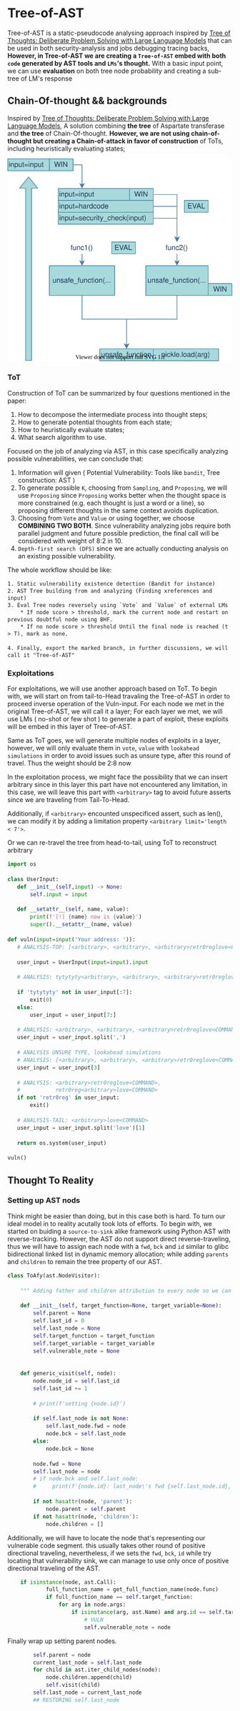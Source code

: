 # Tree-of-AST
Tree-of-AST is a static-pseudocode analysing approach inspired by
[Tree of Thoughts: Deliberate Problem Solving with Large Language Models](https://arxiv.org/abs/2305.10601) that can be used in both security-analysis and jobs debugging tracing backs, **However, in Tree-of-AST we are creating a `Tree-of-AST` embed with both `code` generated by AST tools and `LMs`'s thought.** With a basic input point, we can use **evaluation** on both tree node probability and creating a sub-tree of LM's response

## Chain-Of-thought && backgrounds
Inspired by [Tree of Thoughts: Deliberate Problem Solving with Large Language Models](https://arxiv.org/abs/2305.10601), A solution combining **the tree** of Aspartate transferase and **the tree** of Chain-Of-thought. **However, we are not using chain-of-thought but creating a Chain-of-attack in favor of construction** of ToTs, including heuristically evaluating states;


![AUTOGDB](imgs/MindMap.svg)


### ToT
Construction of ToT can be summarized by four questions mentioned in the paper:
1. How to decompose the intermediate process into thought steps;
2. How to generate potential thoughts from each state; 
3. How to heuristically evaluate states; 
4. What search algorithm to use.

Focused on the job of analyzing via AST, in this case specifically analyzing possible vulnerabilities, we can conclude that:

1. Information will given ( Potential Vulnerability: Tools like `bandit`, Tree construction: AST )
2. To generate possible `K`, choosing from `Sampling`, and `Proposing`, we will use `Proposing` since `Proposing` works better when the thought space is more constrained (e.g. each thought is just a word or a line), so proposing different thoughts in the same context avoids duplication.
3. Choosing from `Vote` and `Value` or using together, we choose **COMBINING TWO BOTH**. Since vulnerability analyzing jobs require both parallel judgment and future possible prediction, the final call will be considered with weight of 8:2 in 10.
4. `Depth-first search (DFS)` since we are actually conducting analysis on an existing possible vulnerability.

The whole workflow should be like:
```
1. Static vulnerability existence detection (Bandit for instance)
2. AST Tree building from and analyzing (Finding xreferences and input)
3. Eval Tree nodes reversely using `Vote` and `Value` of external LMs
    * If node score > threshold, mark the current node and restart on previous doubtful node using BHF.
    * If no node score > threshold Until the final node is reached (t > T), mark as none.

4. Finally, export the marked branch, in further discussions, we will call it "Tree-of-AST"
```
### Exploitations
For exploitations, we will use another approach based on ToT. To begin with, we will start on from tail-to-Head travaling the Tree-of-AST in order to proceed inverse operation of the Vuln-input. For each node we met in the original Tree-of-AST, we will call it a layer; For each layer we met, we will use LMs ( no-shot or few shot ) to generate a part of exploit, these exploits will be embed in this layer of Tree-of-AST.

Same as ToT goes, we will generate multiple nodes of exploits in a layer, however, we will only evaluate them in `vote`, `value` with `lookahead simulations` in order to avoid issues such as unsure type, after this round of travel. Thus the weight should be 2:8 now

In the exploitation process, we might face the possibility that we can insert arbitrary since in this layer this part have not encountered any limitation, in this case, we will leave this part with `<arbitrary>` tag to avoid future asserts since we are traveling from Tail-To-Head.

Additionally, if `<arbitrary>` encounted unspecificed assert, such as len(), we can modify it by adding a limitation property `<arbitrary limit='length < 7'>`. 

Or we can re-travel the tree from head-to-tail, using ToT to reconstruct arbitrary





 ```python
import os

class UserInput:
    def __init__(self,input) -> None:
        self.input = input
        
    def __setattr__(self, name, value):
        print(f'[!] {name} now is {value}')
        super().__setattr__(name, value)

def vuln(input=input('Your address: ')):
    # ANALYSIS-TOP: [<arbitrary>, <arbitrary>, <arbitrary>retr0reglove<COMMAND>]

    user_input = UserInput(input=input).input

    # ANALYSIS: tytytyty<arbitrary>, <arbitrary>, <arbitrary>retr0reglove<COMMAND>

    if 'tytytyty' not in user_input[:7]:
        exit(0)
    else:
        user_input = user_input[7:]

    # ANALYSIS: <arbitrary>, <arbitrary>, <arbitrary>retr0reglove<COMMAND>
    user_input = user_input.split(',')

    # ANALYSIS UNSURE TYPE, lookahead simulations
    # ANALYSIS: [<arbitrary>, <arbitrary>, <arbitrary>retr0reglove<COMMAND>]
    user_input = user_input[3]
    
    # ANALYSIS: <arbitrary>retr0reglove<COMMAND>,
    #           retr0reg<arbitrary>love<COMMAND>
    if not 'retr0reg' in user_input:
        exit()

    # ANALYSIS-TAIL: <arbitrary>love<COMMAND>
    user_input = user_input.split('love')[1] 
    
    return os.system(user_input)

vuln()

```

## Thought To Reality
### Setting up AST nods
Think might be easier than doing, but in this case both is hard. To turn our ideal model in to reality acutally took lots of efforts. To begin with, we started on buiding a `source-to-sink` alike framework using Python AST with reverse-tracking. However, the AST do not support direct reverse-traveling, thus we will have to assign each node with a `fwd`, `bck` and `id` similar to glibc bidirectional linked list in dynamic memory allocation; while adding `parents` and `children` to remain the tree property of our AST.

```python
class ToAfy(ast.NodeVisitor):
    
    """ Adding father and children attribution to every node so we can reverse travel the AST """
    
    def __init__(self, target_function=None, target_variable=None):
        self.parent = None
        self.last_id = 0
        self.last_node = None
        self.target_function = target_function
        self.target_variable = target_variable
        self.vulnerable_note = None

        
    def generic_visit(self, node):
        node.node_id = self.last_id
        self.last_id += 1

        # print(f'setting {node.id}')
        
        if self.last_node is not None:
            self.last_node.fwd = node
            node.bck = self.last_node
        else:
            node.bck = None
            
        node.fwd = None
        self.last_node = node
        # if node.bck and self.last_node:
        #     print(f'{node.id}: last_node\'s fwd {self.last_node.id}, note\'s bck {node.bck.id}')
        
        if not hasattr(node, 'parent'):
            node.parent = self.parent
        if not hasattr(node, 'children'):
            node.children = []
```

Additionally, we will have to locate the node that's representing our vulnerable code segment. this usually takes other round of positive directional traveling, nevertheless,  if we sets the `fwd`, `bck`, `id` while try locating that vulnerability sink, we can manage to use only once of positive directional traveling of the AST.

```python
    if isinstance(node, ast.Call):
            full_function_name = get_full_function_name(node.func)
            if full_function_name == self.target_function:
                for arg in node.args:
                    if isinstance(arg, ast.Name) and arg.id == self.target_variable:
                        # VULN
                        self.vulnerable_note = node
```
Finally wrap up setting parent nodes.
```python
        self.parent = node
        current_last_node = self.last_node
        for child in ast.iter_child_nodes(node):
            node.children.append(child)
            self.visit(child)
        self.last_node = current_last_node 
        ## RESTORING self.last_node
```